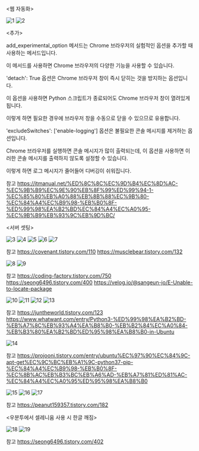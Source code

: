<웹 자동화>

![1](./image/1.png)
![2](./image/2.png)

<추가>

add_experimental_option 메서드는 Chrome 브라우저의 실험적인 옵션을 추가할 때 사용하는 메서드입니다.

이 메서드를 사용하면 Chrome 브라우저의 다양한 기능을 사용할 수 있습니다.

'detach': True 옵션은 Chrome 브라우저 창이 즉시 닫히는 것을 방지하는 옵션입니다.

이 옵션을 사용하면 Python 스크립트가 종료되어도 Chrome 브라우저 창이 열려있게 됩니다.

이렇게 하면 필요한 경우에 브라우저 창을 수동으로 닫을 수 있으므로 유용합니다.

'excludeSwitches': ['enable-logging'] 옵션은 불필요한 콘솔 메시지를 제거하는 옵션입니다.

Chrome 브라우저를 실행하면 콘솔 메시지가 많이 출력되는데, 이 옵션을 사용하면 이러한 콘솔 메시지를 출력하지 않도록 설정할 수 있습니다.

이렇게 하면 로그 메시지가 줄어들어 디버깅이 쉬워집니다.



참고
https://itmanual.net/%ED%8C%8C%EC%9D%B4%EC%8D%AC-%EC%9B%B9%EC%9E%90%EB%8F%99%ED%99%94-1-%EC%85%80%EB%A0%88%EB%8B%88%EC%9B%80-%EC%84%A4%EC%B9%98-%EB%B0%8F-%ED%99%98%EA%B2%BD%EC%84%A4%EC%A0%95-%EC%9B%B9%EB%93%9C%EB%9D%BC/



<서버 셋팅>

![3](./image/3.png)
![4](./image/4.png)
![5](./image/5.png)
![6](./image/6.png)
![7](./image/7.png)

참고
https://covenant.tistory.com/110
https://musclebear.tistory.com/132

![8](./image/8.png)
![9](./image/9.png)

참고
https://coding-factory.tistory.com/750
https://seong6496.tistory.com/400
https://velog.io/@sangeun-jo/E-Unable-to-locate-package

![10](./image/10.png)
![11](./image/11.png)
![12](./image/12.png)
![13](./image/13.png)

참고
https://juntheworld.tistory.com/123
https://www.whatwant.com/entry/Python3-%ED%99%98%EA%B2%BD-%EB%A7%8C%EB%93%A4%EA%B8%B0-%EB%B2%84%EC%A0%84-%EB%B3%80%EA%B2%BD%ED%95%98%EA%B8%B0-in-Ubuntu



![14](./image/14.png)

참고
https://projooni.tistory.com/entry/ubuntu%EC%97%90%EC%84%9C-apt-get%EC%9C%BC%EB%A1%9C-python37-pip-%EC%84%A4%EC%B9%98-%EB%B0%8F-%EC%8B%AC%EB%B3%BC%EB%A6%AD-%EB%A7%81%ED%81%AC-%EC%84%A4%EC%A0%95%ED%95%98%EA%B8%B0


![15](./image/15.png)
![16](./image/16.png)
![17](./image/17.png)


참고
https://peanut159357.tistory.com/182




<우분투에서 셀레니움 사용 시 한글 깨짐>

![18](./image/18.png)
![19](./image/19.png)

참고
https://seong6496.tistory.com/402